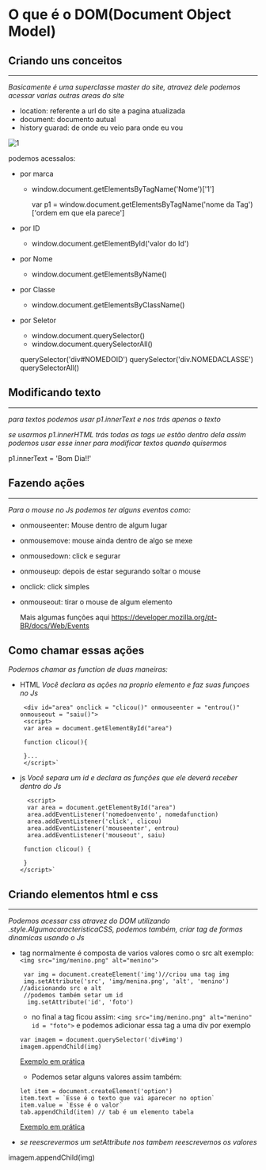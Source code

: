 # O que é o DOM(Document Object Model)

## Criando uns conceitos

---

   _Basicamente é uma superclasse master do site, atravez dele podemos acessar varias outras areas do site_
   - location: referente a url do site a pagina atualizada
   - document: documento autual
   - history guarad: de onde eu veio para onde eu vou 
   
   ![1](https://user-images.githubusercontent.com/99295752/156671636-610dab5d-8cd7-4c00-a3a5-7e4ce430d501.png) 


   

   podemos acessalos:
    
   - por marca
        - window.document.getElementsByTagName('Nome')['1']
             
           var p1 = window.document.getElementsByTagName('nome da Tag')['ordem em que ela parece'] 
        
   - por ID
       -  window.document.getElementById('valor do Id')
   - por Nome 
       - window.document.getElementsByName()
   - por Classe
       - window.document.getElementsByClassName()
   - por Seletor
       - window.document.querySelector()
       - window.document.querySelectorAll()

        querySelector('div#NOMEDOID')
        querySelector('div.NOMEDACLASSE')
        querySelectorAll()
       
## Modificando texto

---
        
   _*para textos podemos usar p1.innerText e nos trás apenas o texto*_
     
   _se usarmos p1.innerHTML trás todas as tags ue estão dentro dela assim podemos usar esse inner para modificar textos quando quisermos_
         
   p1.innerText = 'Bom Dia!!'


## Fazendo ações

---

 _Para o mouse no Js podemos ter alguns eventos como:_
   
 - onmouseenter: Mouse dentro de algum lugar
 - onmousemove: mouse ainda dentro de algo se mexe
 - onmousedown: click e segurar
 - onmouseup: depois de estar segurando soltar o mouse
 - onclick: click simples
 - onmouseout: tirar o mouse de algum elemento

   Mais algumas funções aqui https://developer.mozilla.org/pt-BR/docs/Web/Events

## Como chamar essas ações

   _Podemos chamar as function de duas maneiras:_

   - HTML
       _Você declara as ações na proprio elemento e faz suas funçoes no Js_

          <div id="area" onclick = "clicou()" onmouseenter = "entrou()" onmouseout = "saiu()">
          <script> 
          var area = document.getElementById("area")

          function clicou(){

          }...
          </script>`
       
   - js
        _Você separa um id e declara as funções que ele deverá receber dentro do Js_

           <script>
           var area = document.getElementById("area")
           area.addEventListener('nomedoenvento', nomedafunction)
           area.addEventListener('click', clicou)
           area.addEventListener('mouseenter', entrou)
           area.addEventListener('mouseout', saiu)

          function clicou() {

          }
         </script>` 
     
  ## Criando elementos html e css
  
  ---
  
  _Podemos acessar css atravez do DOM utilizando .style.AlgumacaracteristicaCSS, podemos também, criar tag de formas dinamicas usando o Js_
        
   - tag normalmente é composta de varios valores como o src alt
      exemplo: `<img src="img/menino.png" alt="menino">`
    
          var img = document.createElement('img')//criou uma tag img
          img.setAttribute('src', 'img/menina.png', 'alt', 'menino') //adicionando src e alt
          //podemos também setar um id
           img.setAttribute('id', 'foto')
           
        - no final a tag ficou assim: `<img src="img/menino.png" alt="menino" id = "foto">` e podemos adicionar essa tag a uma div por exemplo
        
         var imagem = document.querySelector('div#img')
         imagem.appendChild(img)
         
        [Exemplo em prática](https://github.com/Petrizz/CursoJs/blob/main/Exercicios/Idade/script.js)
         
        - Podemos setar alguns valores assim também:
         
         let item = document.createElement('option')
         item.text = `Esse é o texto que vai aparecer no option`
         item.value = `Esse é o valor`
         tab.appendChild(item) // tab é um elemento tabela
        
        [Exemplo em prática](https://github.com/Petrizz/CursoJs/blob/main/Exercicios/tabuada/script.js)
         
   
   - *se reescrevermos um setAttribute nos tambem reescrevemos os valores*

 
 
 imagem.appendChild(img)
      








